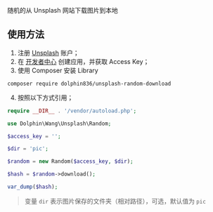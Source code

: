 随机的从 Unsplash 网站下载图片到本地

## 使用方法

1. 注册 [Unsplash](https://unsplash.com) 账户；
2. 在 [开发者中心](https://unsplash.com/developers) 创建应用，并获取 Access Key；
3. 使用 Composer 安装 Library

```
composer require dolphin836/unsplash-random-download
```

4. 按照以下方式引用；

```php
require __DIR__ . '/vendor/autoload.php';

use Dolphin\Wang\Unsplash\Random;

$access_key = '';

$dir = 'pic';

$random = new Random($access_key, $dir);

$hash = $random->download();

var_dump($hash);
```
> 变量 `dir` 表示图片保存的文件夹（相对路径），可选，默认值为 `pic`